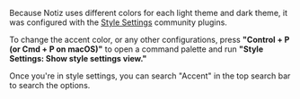 Because Notiz uses different colors for each light theme and dark theme, it was configured with the [Style Settings](obsidian://show-plugin?id=obsidian-style-settings) community plugins.

To change the accent color, or any other configurations, press **"Control + P (or Cmd + P on macOS)"** to open a command palette and run **"Style Settings: Show style settings view."**

Once you're in style settings, you can search "Accent" in the top search bar to search the options.
